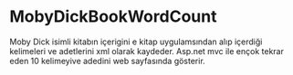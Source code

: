 # MobyDickBookWordCount
 Moby Dick isimli kitabın içerigini e kitap uygulamsından alıp  içerdiği kelimeleri ve adetlerini xml olarak kaydeder.
 Asp.net mvc ile ençok tekrar eden 10  kelimeyive adedini web sayfasında gösterir.
